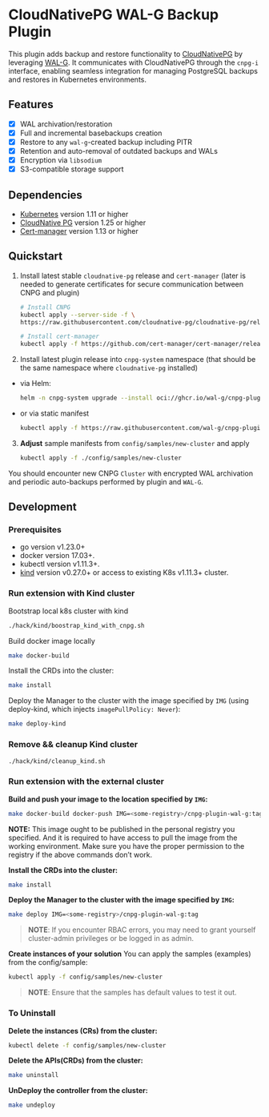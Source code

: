 # CloudNativePG WAL-G Backup Plugin

This plugin adds backup and restore functionality to [CloudNativePG](https://cloudnative-pg.io/) by leveraging [WAL-G](https://github.com/wal-g/wal-g). It communicates with CloudNativePG through the `cnpg-i` interface, enabling seamless integration for managing PostgreSQL backups and restores in Kubernetes environments.

## Features

- [x] WAL archivation/restoration
- [x] Full and incremental basebackups creation
- [x] Restore to any `wal-g`-created backup including PITR
- [x] Retention and auto-removal of outdated backups and WALs
- [x] Encryption via `libsodium`
- [x] S3-compatible storage support

## Dependencies

- [Kubernetes](https://kubernetes.io/releases/) version 1.11 or higher
- [CloudNative PG](https://cloudnative-pg.io/releases/) version 1.25 or higher
- [Cert-manager](https://cert-manager.io/docs/releases/) version 1.13 or higher

## Quickstart

1) Install latest stable `cloudnative-pg` release and `cert-manager` (later is needed to generate certificates for secure communication between CNPG and plugin)

    ```sh
    # Install CNPG
    kubectl apply --server-side -f \
    https://raw.githubusercontent.com/cloudnative-pg/cloudnative-pg/release-1.26/releases/cnpg-1.26.0.yaml

    # Install cert-manager
    kubectl apply -f https://github.com/cert-manager/cert-manager/releases/download/v1.18.2/cert-manager.yaml
    ```

2) Install latest plugin release into `cnpg-system` namespace (that should be the same namespace where `cloudnative-pg` installed)
- via Helm:
    ```sh
    helm -n cnpg-system upgrade --install oci://ghcr.io/wal-g/cnpg-plugin-wal-g:0.1.1-helm-chart
    ```
- or via static manifest
    ```sh
    kubectl apply -f https://raw.githubusercontent.com/wal-g/cnpg-plugin-wal-g/v0.1.1/dist/install.yaml
    ```

3) **Adjust** sample manifests from `config/samples/new-cluster` and apply
    ```sh
    kubectl apply -f ./config/samples/new-cluster
    ```

You should encounter new CNPG `Cluster` with encrypted WAL archivation and periodic auto-backups performed by plugin and `WAL-G`.

## Development

### Prerequisites
- go version v1.23.0+
- docker version 17.03+.
- kubectl version v1.11.3+.
- [kind](https://kind.sigs.k8s.io/docs/user/quick-start/#installation) version v0.27.0+ or access to existing K8s v1.11.3+ cluster.

### Run extension with Kind cluster

Bootstrap local k8s cluster with kind

```sh
./hack/kind/boostrap_kind_with_cnpg.sh
```

Build docker image locally
```sh
make docker-build
```

Install the CRDs into the cluster:
```sh
make install
```

Deploy the Manager to the cluster with the image specified by `IMG` (using deploy-kind, which injects `imagePullPolicy: Never`):
```sh
make deploy-kind
```

### Remove && cleanup Kind cluster

```sh
./hack/kind/cleanup_kind.sh
```

### Run extension with the external cluster
**Build and push your image to the location specified by `IMG`:**

```sh
make docker-build docker-push IMG=<some-registry>/cnpg-plugin-wal-g:tag
```

**NOTE:** This image ought to be published in the personal registry you specified.
And it is required to have access to pull the image from the working environment.
Make sure you have the proper permission to the registry if the above commands don’t work.

**Install the CRDs into the cluster:**

```sh
make install
```

**Deploy the Manager to the cluster with the image specified by `IMG`:**

```sh
make deploy IMG=<some-registry>/cnpg-plugin-wal-g:tag
```

> **NOTE**: If you encounter RBAC errors, you may need to grant yourself cluster-admin
privileges or be logged in as admin.

**Create instances of your solution**
You can apply the samples (examples) from the config/sample:

```sh
kubectl apply -f config/samples/new-cluster
```

>**NOTE**: Ensure that the samples has default values to test it out.

### To Uninstall
**Delete the instances (CRs) from the cluster:**

```sh
kubectl delete -f config/samples/new-cluster
```

**Delete the APIs(CRDs) from the cluster:**

```sh
make uninstall
```

**UnDeploy the controller from the cluster:**

```sh
make undeploy
```
